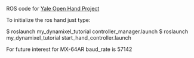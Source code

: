 ROS code for [Yale Open Hand Project](http://www.eng.yale.edu/grablab/openhand/)

To initialize the ros hand just type:

$ roslaunch my_dynamixel_tutorial controller_manager.launch
$ roslaunch my_dynamixel_tutorial start_hand_controller.launch

For future interest for MX-64AR baud_rate is 57142
